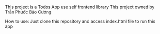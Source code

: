 This project is a Todos App use self frontend library
This project owned by Trần Phước Bảo Cương

How to use:
  Just clone this repository and access index.html file to run this app
  
